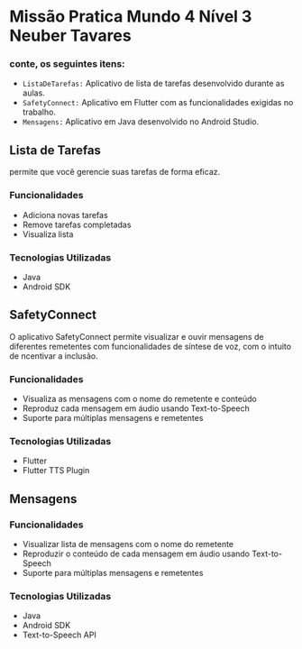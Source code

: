# Missão Pratica Mundo 4 Nível 3 Neuber Tavares

### conte, os seguintes itens:

- `ListaDeTarefas:` Aplicativo de lista de tarefas desenvolvido durante as aulas.
- `SafetyConnect:` Aplicativo em Flutter com as funcionalidades exigidas no trabalho.
- `Mensagens:` Aplicativo em Java desenvolvido no Android Studio.


## Lista de Tarefas

permite que você gerencie suas tarefas de forma eficaz.

### Funcionalidades

- Adiciona novas tarefas
- Remove tarefas completadas
- Visualiza lista 

### Tecnologias Utilizadas

- Java
- Android SDK

## SafetyConnect
O aplicativo SafetyConnect permite visualizar e ouvir mensagens de diferentes remetentes com funcionalidades de síntese de voz, com o intuito de ncentivar a inclusão.

### Funcionalidades

- Visualiza as mensagens com o nome do remetente e conteúdo
- Reproduz cada mensagem em áudio usando Text-to-Speech
- Suporte para múltiplas mensagens e remetentes

### Tecnologias Utilizadas

- Flutter
- Flutter TTS Plugin

## Mensagens
### Funcionalidades

- Visualizar lista de mensagens com o nome do remetente
- Reproduzir o conteúdo de cada mensagem em áudio usando Text-to-Speech
- Suporte para múltiplas mensagens e remetentes

### Tecnologias Utilizadas

- Java
- Android SDK
- Text-to-Speech API

